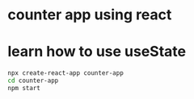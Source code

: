 # counter app using react
# learn how to use useState
``` bash
npx create-react-app counter-app
cd counter-app
npm start

```
